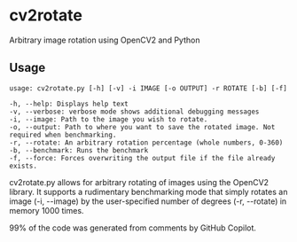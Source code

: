 # cv2rotate
Arbitrary image rotation using OpenCV2 and Python

## Usage
```
usage: cv2rotate.py [-h] [-v] -i IMAGE [-o OUTPUT] -r ROTATE [-b] [-f]

-h, --help: Displays help text
-v, --verbose: verbose mode shows additional debugging messages
-i, --image: Path to the image you wish to rotate.
-o, --output: Path to where you want to save the rotated image. Not required when benchmarking.
-r, --rotate: An arbitrary rotation percentage (whole numbers, 0-360)
-b, --benchmark: Runs the benchmark
-f, --force: Forces overwriting the output file if the file already exists.
```

cv2rotate.py allows for arbitrary rotating of images using the OpenCV2 library. It supports a rudimentary benchmarking mode that simply rotates an image (-i, --image) by the user-specified number of degrees (-r, --rotate) in memory 1000 times.

99% of the code was generated from comments by GitHub Copilot.
